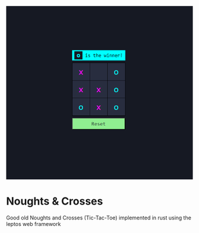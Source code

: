 <picture>
    <img src="https://github.com/SadraMoh/noughts-n-crosses-rs/blob/main/screenshot.png" alt="Noughts and Crosses screenshot">
</picture>

# Noughts & Crosses

Good old Noughts and Crosses (Tic-Tac-Toe) implemented in rust using the leptos web framework
